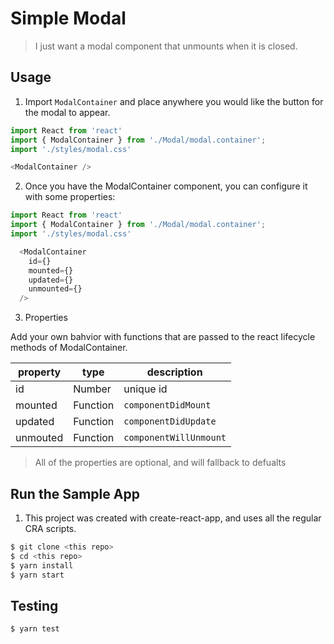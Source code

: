 # Simple Modal

> I just want a modal component that unmounts when it is closed. 

## Usage

1. Import `ModalContainer` and place anywhere  you would like the button for the modal to appear.

```javascript
import React from 'react'
import { ModalContainer } from './Modal/modal.container';
import './styles/modal.css'

<ModalContainer />
```

2. Once you have the ModalContainer component, you can configure it with some properties:

```javascript
import React from 'react'
import { ModalContainer } from './Modal/modal.container';
import './styles/modal.css'

  <ModalContainer
    id={}
    mounted={}
    updated={}
    unmounted={}
  />
```

3. Properties

Add your own bahvior with functions that are passed to the react lifecycle methods of ModalContainer.

| property | type | description
|---|---| ---|
| id | Number | unique id |
| mounted | Function | `componentDidMount` |
| updated | Function | `componentDidUpdate` |
| unmouted | Function | `componentWillUnmount` |

> All of the properties are optional, and will fallback to defualts

## Run the Sample App

1. This project was created with create-react-app, and uses all the regular CRA scripts.

```sh
$ git clone <this repo>
$ cd <this repo>
$ yarn install
$ yarn start
```

## Testing
```
$ yarn test
```